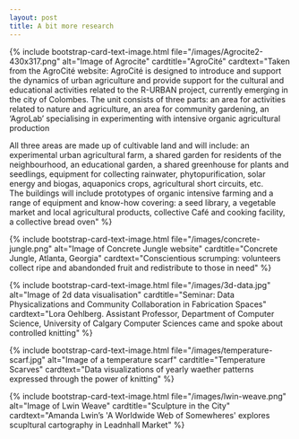```yaml
---
layout: post
title: A bit more research
---
```


{% include bootstrap-card-text-image.html file="/images/Agrocite2-430x317.png" alt="Image of Agrocite" 
cardtitle="AgroCité" 
cardtext="Taken from the AgroCité website: AgroCité is designed to introduce and support the dynamics of urban agriculture and provide support for the cultural and educational activities related to the R-URBAN project, currently emerging in the city of Colombes. 
The unit consists of three parts: an area for activities related to nature and agriculture, an area for community gardening, an ‘AgroLab’ specialising in experimenting with intensive organic agricultural production <br />

All three areas are made up of cultivable land and will include: an experimental urban agricultural farm, a shared garden for residents of the neighbourhood, an educational garden, 
a shared greenhouse for plants and seedlings, equipment for collecting rainwater, phytopurification, solar energy and biogas, aquaponics crops, agricultural short circuits, etc.
<br />
The buildings will include prototypes of organic intensive farming and a range of equipment and know-how covering:
a seed library, a vegetable market and local agricultural products, collective Café and cooking facility, a collective bread oven" 
%}

{% include bootstrap-card-text-image.html file="/images/concrete-jungle.png" alt="Image of Concrete Jungle website" cardtitle="Concrete Jungle, Atlanta, Georgia" cardtext="Conscientious scrumping: volunteers collect ripe and abandonded fruit and redistribute to those in need" %}

{% include bootstrap-card-text-image.html file="/images/3d-data.jpg" alt="Image of 2d data visualisation" cardtitle="Seminar: Data Physicalizations and Community Collaboration in Fabrication Spaces" cardtext="Lora Oehlberg. Assistant Professor, Department of Computer Science, University of Calgary Computer Sciences came and spoke about controlled knitting" %}

{% include bootstrap-card-text-image.html file="/images/temperature-scarf.jpg" alt="Image of a temperature scarf" cardtitle="Temperature Scarves" cardtext="Data visualizations of yearly waether patterns expressed through the power of knitting" %}

{% include bootstrap-card-text-image.html file="/images/lwin-weave.png" alt="Image of Lwin Weave" cardtitle="Sculpture in the City" cardtext="Amanda Lwin’s 'A Worldwide Web of Somewheres' explores scupltural cartography in Leadnhall Market" %}




